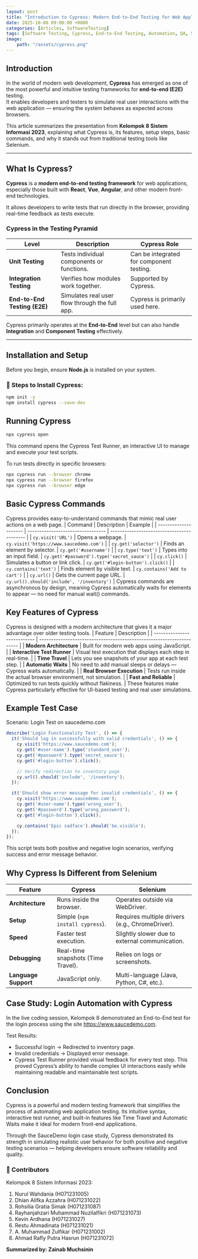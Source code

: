 ```yaml
---
layout: post
title: "Introduction to Cypress: Modern End-to-End Testing for Web Applications"
date: 2025-10-08 09:00:00 +0800
categories: [Articles, SoftwareTesting]
tags: [Software Testing, Cypress, End-to-End Testing, Automation, QA, STQA, JavaScript]
image:
    path: "/assets/cypress.png"
---
```



## Introduction

In the world of modern web development, **Cypress** has emerged as one of the most powerful and intuitive testing frameworks for **end-to-end (E2E)** testing.  
It enables developers and testers to simulate real user interactions with the web application — ensuring the system behaves as expected across browsers.

This article summarizes the presentation from **Kelompok 8 Sistem Informasi 2023**, explaining what Cypress is, its features, setup steps, basic commands, and why it stands out from traditional testing tools like Selenium.

---

## What Is Cypress?

**Cypress** is a **modern end-to-end testing framework** for web applications, especially those built with **React**, **Vue**, **Angular**, and other modern front-end technologies.

It allows developers to write tests that run directly in the browser, providing real-time feedback as tests execute.

### Cypress in the Testing Pyramid

| Level | Description | Cypress Role |
|--------|--------------|--------------|
| **Unit Testing** | Tests individual components or functions. | Can be integrated for component testing. |
| **Integration Testing** | Verifies how modules work together. | Supported by Cypress. |
| **End-to-End Testing (E2E)** | Simulates real user flow through the full app. | Cypress is primarily used here. |

Cypress primarily operates at the **End-to-End** level but can also handle **Integration** and **Component Testing** effectively.

---

## Installation and Setup

Before you begin, ensure **Node.js** is installed on your system.

### 🔧 Steps to Install Cypress:

```bash
npm init -y
npm install cypress --save-dev
```
## Running Cypress
```bash
npx cypress open
```
This command opens the Cypress Test Runner, an interactive UI to manage and execute your test scripts.

To run tests directly in specific browsers:
```bash
npx cypress run --browser chrome
npx cypress run --browser firefox
npx cypress run --browser edge
```
## Basic Cypress Commands

Cypress provides easy-to-understand commands that mimic real user actions on a web page.
| Command               | Description                       | Example                                    |
| --------------------- | --------------------------------- | ------------------------------------------ |
| `cy.visit('URL')`     | Opens a webpage.                  | `cy.visit('https://www.saucedemo.com')`    |
| `cy.get('selector')`  | Finds an element by selector.     | `cy.get('#username')`                      |
| `cy.type('text')`     | Types into an input field.        | `cy.get('#password').type('secret_sauce')` |
| `cy.click()`          | Simulates a button or link click. | `cy.get('#login-button').click()`          |
| `cy.contains('text')` | Finds element by visible text.    | `cy.contains('Add to cart')`               |
| `cy.url()`            | Gets the current page URL.        | `cy.url().should('include', '/inventory')` |
Cypress commands are asynchronous by design, meaning Cypress automatically waits for elements to appear — no need for manual wait() commands.

## Key Features of Cypress
Cypress is designed with a modern architecture that gives it a major advantage over older testing tools.
| Feature                     | Description                                                           |
| --------------------------- | --------------------------------------------------------------------- |
| **Modern Architecture**     | Built for modern web apps using JavaScript.                           |
| **Interactive Test Runner** | Visual test execution that displays each step in real-time.           |
| **Time Travel**             | Lets you see snapshots of your app at each test step.                 |
| **Automatic Waits**         | No need to add manual sleeps or delays — Cypress waits automatically. |
| **Real Browser Execution**  | Tests run inside the actual browser environment, not simulation.      |
| **Fast and Reliable**       | Optimized to run tests quickly without flakiness.                     |
These features make Cypress particularly effective for UI-based testing and real user simulations.

## Example Test Case
Scenario: Login Test on saucedemo.com
```javascript
describe('Login Functionality Test', () => {
  it('Should log in successfully with valid credentials', () => {
    cy.visit('https://www.saucedemo.com');
    cy.get('#user-name').type('standard_user');
    cy.get('#password').type('secret_sauce');
    cy.get('#login-button').click();

    // Verify redirection to inventory page
    cy.url().should('include', '/inventory');
  });

  it('Should show error message for invalid credentials', () => {
    cy.visit('https://www.saucedemo.com');
    cy.get('#user-name').type('wrong_user');
    cy.get('#password').type('wrong_password');
    cy.get('#login-button').click();

    cy.contains('Epic sadface').should('be.visible');
  });
});
```
This script tests both positive and negative login scenarios, verifying success and error message behavior.

## Why Cypress Is Different from Selenium
| Feature              | Cypress                            | Selenium                                        |
| -------------------- | ---------------------------------- | ----------------------------------------------- |
| **Architecture**     | Runs inside the browser.           | Operates outside via WebDriver.                 |
| **Setup**            | Simple (`npm install cypress`).    | Requires multiple drivers (e.g., ChromeDriver). |
| **Speed**            | Faster test execution.             | Slightly slower due to external communication.  |
| **Debugging**        | Real-time snapshots (Time Travel). | Relies on logs or screenshots.                  |
| **Language Support** | JavaScript only.                   | Multi-language (Java, Python, C#, etc.).        |

## Case Study: Login Automation with Cypress

In the live coding session, Kelompok 8 demonstrated an End-to-End test for the login process using the site https://www.saucedemo.com.

Test Results:
- Successful login → Redirected to inventory page.
- Invalid credentials → Displayed error message.
- Cypress Test Runner provided visual feedback for every test step.
This proved Cypress’s ability to handle complex UI interactions easily while maintaining readable and maintainable test scripts.

## Conclusion

Cypress is a powerful and modern testing framework that simplifies the process of automating web application testing.
Its intuitive syntax, interactive test runner, and built-in features like Time Travel and Automatic Waits make it ideal for modern front-end applications.

Through the SauceDemo login case study, Cypress demonstrated its strength in simulating realistic user behavior for both positive and negative testing scenarios — helping developers ensure software reliability and quality.

### 👥 Contributors

Kelompok 8 Sistem Informasi 2023:
1. Nurul Wahdania (H071231005)
2. Dhian Alifka Azzahra (H071231022)
3. Rohsilia Gratia Simak (H071231087)
4. Rayhanjahzari Muhammad Nuzilalfikri (H071231073)
5. Kevin Ardhana (H071231027)
6. Restu Ahmadinata (H071231021)
7. A. Muhammad Zulfikar (H071231002)
8. Ahmad Rafly Putra Hasrun (H071231072)

**Summarized by: Zainab Muchsinin**